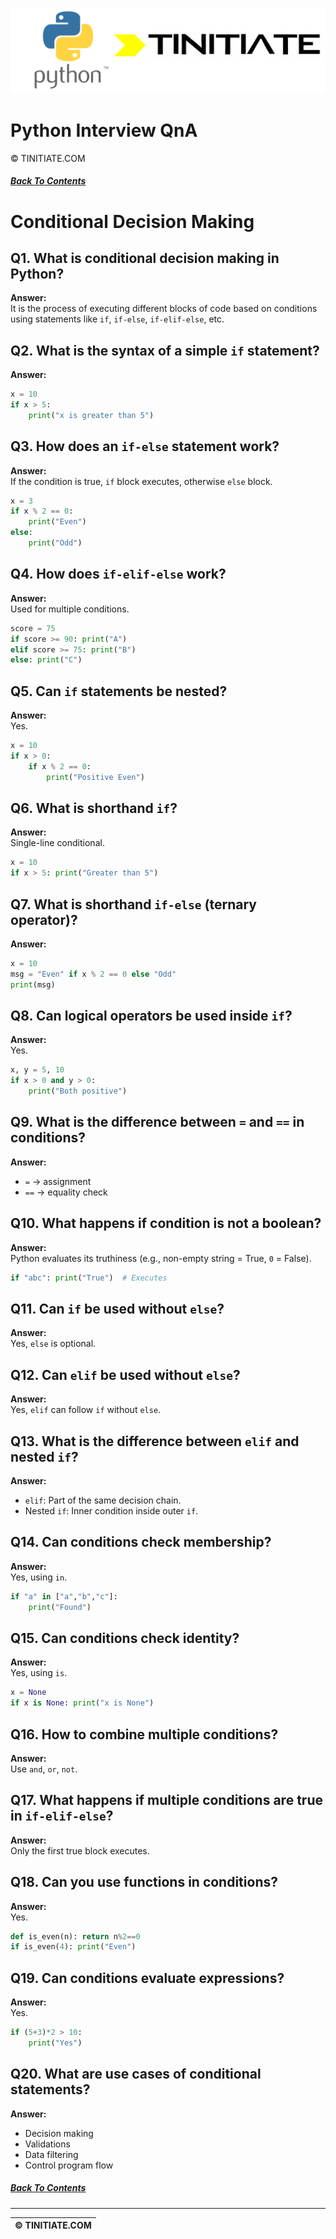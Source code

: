 ![Python Tinitiate Image](../python_tinitiate.png)

# Python Interview QnA
&copy; TINITIATE.COM

##### [Back To Contents](./README.md)

# Conditional Decision Making

## Q1. What is conditional decision making in Python?
**Answer:**  
It is the process of executing different blocks of code based on conditions using statements like `if`, `if-else`, `if-elif-else`, etc.

## Q2. What is the syntax of a simple `if` statement?
**Answer:**  
```python
x = 10
if x > 5:
    print("x is greater than 5")
```

## Q3. How does an `if-else` statement work?
**Answer:**  
If the condition is true, `if` block executes, otherwise `else` block.  
```python
x = 3
if x % 2 == 0:
    print("Even")
else:
    print("Odd")
```

## Q4. How does `if-elif-else` work?
**Answer:**  
Used for multiple conditions.  
```python
score = 75
if score >= 90: print("A")
elif score >= 75: print("B")
else: print("C")
```

## Q5. Can `if` statements be nested?
**Answer:**  
Yes.  
```python
x = 10
if x > 0:
    if x % 2 == 0:
        print("Positive Even")
```

## Q6. What is shorthand `if`?
**Answer:**  
Single-line conditional.  
```python
x = 10
if x > 5: print("Greater than 5")
```

## Q7. What is shorthand `if-else` (ternary operator)?
**Answer:**  
```python
x = 10
msg = "Even" if x % 2 == 0 else "Odd"
print(msg)
```

## Q8. Can logical operators be used inside `if`?
**Answer:**  
Yes.  
```python
x, y = 5, 10
if x > 0 and y > 0:
    print("Both positive")
```

## Q9. What is the difference between `=` and `==` in conditions?
**Answer:**  
- `=` → assignment  
- `==` → equality check

## Q10. What happens if condition is not a boolean?
**Answer:**  
Python evaluates its truthiness (e.g., non-empty string = True, `0` = False).  
```python
if "abc": print("True")  # Executes
```

## Q11. Can `if` be used without `else`?
**Answer:**  
Yes, `else` is optional.

## Q12. Can `elif` be used without `else`?
**Answer:**  
Yes, `elif` can follow `if` without `else`.

## Q13. What is the difference between `elif` and nested `if`?
**Answer:**  
- `elif`: Part of the same decision chain.  
- Nested `if`: Inner condition inside outer `if`.

## Q14. Can conditions check membership?
**Answer:**  
Yes, using `in`.  
```python
if "a" in ["a","b","c"]:
    print("Found")
```

## Q15. Can conditions check identity?
**Answer:**  
Yes, using `is`.  
```python
x = None
if x is None: print("x is None")
```

## Q16. How to combine multiple conditions?
**Answer:**  
Use `and`, `or`, `not`.

## Q17. What happens if multiple conditions are true in `if-elif-else`?
**Answer:**  
Only the first true block executes.

## Q18. Can you use functions in conditions?
**Answer:**  
Yes.  
```python
def is_even(n): return n%2==0
if is_even(4): print("Even")
```

## Q19. Can conditions evaluate expressions?
**Answer:**  
Yes.  
```python
if (5+3)*2 > 10:
    print("Yes")
```

## Q20. What are use cases of conditional statements?
**Answer:**  
- Decision making  
- Validations  
- Data filtering  
- Control program flow

##### [Back To Contents](./README.md)
***
| &copy; TINITIATE.COM |
|----------------------|
